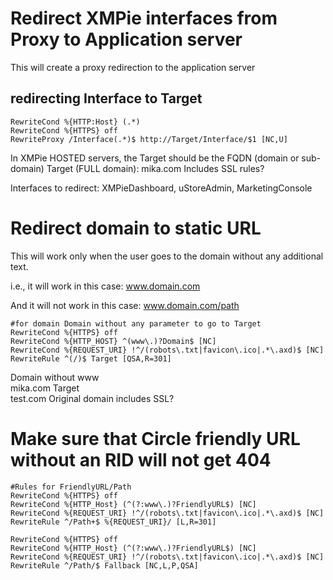 # Redirect XMPie interfaces from Proxy to Application server

This will create a proxy redirection to the application server
## redirecting Interface to Target

```
RewriteCond %{HTTP:Host} (.*)
RewriteCond %{HTTPS} off
RewriteProxy /Interface(.*)$ http://Target/Interface/$1 [NC,U]
```

In XMPie HOSTED servers, the Target should be the FQDN (domain or sub-domain)
Target (FULL domain): mika.com
Includes SSL rules?

Interfaces to redirect:
XMPieDashboard, uStoreAdmin, MarketingConsole	


# Redirect domain to static URL

This will work only when the user goes to the domain without any additional text.

i.e., it will work in this case:
www.domain.com

And it will not work in this case:
www.domain.com/path

```
#for domain Domain without any parameter to go to Target
RewriteCond %{HTTPS} off
RewriteCond %{HTTP_HOST} ^(www\.)?Domain$ [NC]
RewriteCond %{REQUEST_URI} !^/(robots\.txt|favicon\.ico|.*\.axd)$ [NC]
RewriteRule ^(/)$ Target [QSA,R=301]
```
Domain without www	
mika.com
Target	
test.com
Original domain includes SSL?


# Make sure that Circle friendly URL without an RID will not get 404

```
#Rules for FriendlyURL/Path
RewriteCond %{HTTPS} off
RewriteCond %{HTTP_Host} (^(?:www\.)?FriendlyURL$) [NC]
RewriteCond %{REQUEST_URI} !^/(robots\.txt|favicon\.ico|.*\.axd)$ [NC]
RewriteRule ^/Path+$ %{REQUEST_URI}/ [L,R=301]

RewriteCond %{HTTPS} off
RewriteCond %{HTTP_Host} (^(?:www\.)?FriendlyURL$) [NC]
RewriteCond %{REQUEST_URI} !^/(robots\.txt|favicon\.ico|.*\.axd)$ [NC]
RewriteRule ^/Path/$ Fallback [NC,L,P,QSA]
```
